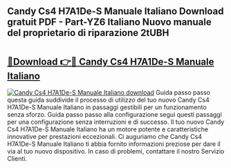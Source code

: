 ## Candy Cs4 H7A1De-S Manuale Italiano Download gratuit PDF - Part-YZ6 Italiano Nuovo manuale del proprietario di riparazione 2tUBH

# <h2><a href="http://dffiw23.blite.top/?on=Candy+Cs4+H7A1De-S+Manuale+Italiano">🔗Download 👉🔴 Candy Cs4 H7A1De-S Manuale Italiano</a></h2>

[![Candy Cs4 H7A1De-S Manuale Italiano download](https://i.imgur.com/lujVjoI.png)](http://dffiw23.blite.top/?on=Candy+Cs4+H7A1De-S+Manuale+Italiano)
Guida passo passo questa guida suddivide il processo di utilizzo del tuo nuovo Candy Cs4 H7A1De-S Manuale Italiano in passaggi gestibili per un funzionamento senza sforzo. Guida passo passo alla configurazione segui questi passaggi per una configurazione senza interruzioni e di successo. Il tuo nuovo Candy Cs4 H7A1De-S Manuale Italiano ha un motore potente e caratteristiche innovative per prestazioni eccezionali. Ci auguriamo che Candy Cs4 H7A1De-S Manuale Italiano ti abbia fornito informazioni preziose per dare il via al tuo nuovo dispositivo. In caso di problemi, contattare il nostro Servizio Clienti.
